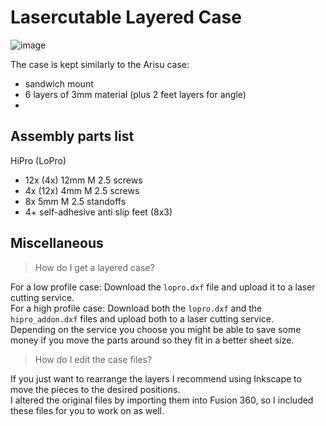 # Lasercutable Layered Case

![image](https://user-images.githubusercontent.com/29768692/160619587-3ce99e6e-f584-4acf-8239-ad85ac694339.png)

The case is kept similarly to the Arisu case:

- sandwich mount
- 6 layers of 3mm material (plus 2 feet layers for angle)
- 
## Assembly parts list

HiPro (LoPro)

- 12x (4x) 12mm M 2.5 screws
- 4x (12x) 4mm M 2.5 screws
- 8x 5mm M 2.5 standoffs
- 4+ self-adhesive anti slip feet (8x3)

## Miscellaneous

> How do I get a layered case?

For a low profile case: Download the `lopro.dxf` file and upload it to a laser cutting service.  
For a high profile case: Download both the `lopro.dxf` and the `hipro_addon.dxf` files and upload both to a laser cutting service.  
Depending on the service you choose you might be able to save some money if you move the parts around so they fit in a better sheet size.

> How do I edit the case files?

If you just want to rearrange the layers I recommend using Inkscape to move the pieces to the desired positions.  
I altered the original files by importing them into Fusion 360, so I included these files for you to work on as well.
